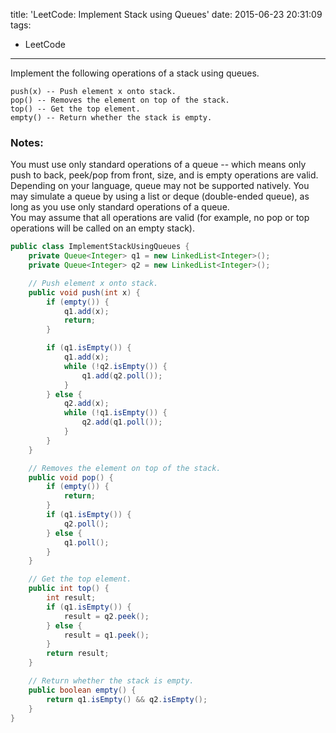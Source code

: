 title: 'LeetCode: Implement Stack using Queues'
date: 2015-06-23 20:31:09
tags:
 - LeetCode
---
Implement the following operations of a stack using queues.
```
push(x) -- Push element x onto stack.
pop() -- Removes the element on top of the stack.
top() -- Get the top element.
empty() -- Return whether the stack is empty.
```

### Notes:
You must use only standard operations of a queue -- which means only push to back, peek/pop from front, size, and is empty operations are valid.   
Depending on your language, queue may not be supported natively. You may simulate a queue by using a list or deque (double-ended queue), as long as you use only standard operations of a queue.   
You may assume that all operations are valid (for example, no pop or top operations will be called on an empty stack).   

<!-- more -->

```java
public class ImplementStackUsingQueues {
    private Queue<Integer> q1 = new LinkedList<Integer>();
    private Queue<Integer> q2 = new LinkedList<Integer>();

    // Push element x onto stack.
    public void push(int x) {
        if (empty()) {
            q1.add(x);
            return;
        }

        if (q1.isEmpty()) {
            q1.add(x);
            while (!q2.isEmpty()) {
                q1.add(q2.poll());
            }
        } else {
            q2.add(x);
            while (!q1.isEmpty()) {
                q2.add(q1.poll());
            }
        }
    }

    // Removes the element on top of the stack.
    public void pop() {
        if (empty()) {
            return;
        }
        if (q1.isEmpty()) {
            q2.poll();
        } else {
            q1.poll();
        }
    }

    // Get the top element.
    public int top() {
        int result;
        if (q1.isEmpty()) {
            result = q2.peek();
        } else {
            result = q1.peek();
        }
        return result;
    }

    // Return whether the stack is empty.
    public boolean empty() {
        return q1.isEmpty() && q2.isEmpty();
    }
}
```